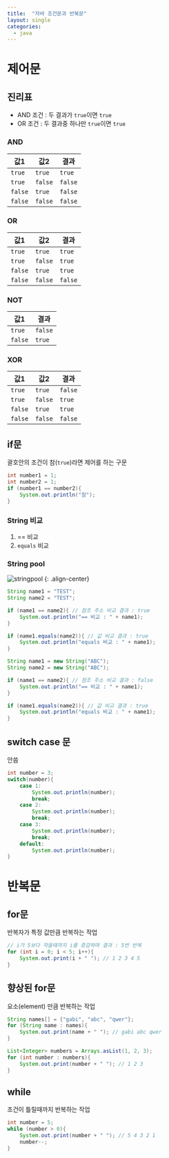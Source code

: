 ```yaml
---
title:  "자바 조건문과 반복문"
layout: single
categories:
  - java
---
```


# 제어문
## 진리표
- AND 조건 : 두 결과가 `true`이면 `true`
- OR 조건 : 두 결과중 하나만 `true`이면 `true`

### AND
|값1|값2|결과|
|-|-|-|
|`true`|`true`|`true`|
|`true`|`false`|`false`|
|`false`|`true`|`false`|
|`false`|`false`|`false`|

### OR
|값1|값2|결과|
|-|-|-|
|`true`|`true`|`true`|
|`true`|`false`|`true`|
|`false`|`true`|`true`|
|`false`|`false`|`false`|

### NOT
|값1|결과|
|-|-|
|`true`|`false`|
|`false`|`true`|

### XOR
|값1|값2|결과|
|-|-|-|
|`true`|`true`|`false`|
|`true`|`false`|`true`|
|`false`|`true`|`true`|
|`false`|`false`|`false`|


## if문
괄호안의 조건이 참(`true`)라면 제어를 하는 구문
```java
int number1 = 1;
int number2 = 1;
if (number1 == number2){
    System.out.println("참");
}
```
### String 비교
1. == 비교
2. `equals` 비교

### String pool
![stringpool](https://github.com/kimhyunso/kimhyunso.github.io/assets/87798982/5cf04d76-6c0c-4b64-839f-a9c41ddf4128)
{: .align-center}
```java
String name1 = "TEST";
String name2 = "TEST";

if (name1 == name2){ // 참조 주소 비교 결과 : true
    System.out.println("== 비교 : " + name1);
}

if (name1.equals(name2)){ // 값 비교 결과 : true
    System.out.println("equals 비교 : " + name1);
}

String name1 = new String("ABC");
String name2 = new String("ABC");

if (name1 == name2){ // 참조 주소 비교 결과 : false
    System.out.println("== 비교 : " + name1);
}

if (name1.equals(name2)){ // 값 비교 결과 : true
    System.out.println("equals 비교 : " + name1);
}
```

## switch case 문
안씀
```java
int number = 3;
switch(number){
    case 1: 
        System.out.println(number);
        break;
    case 2:
        System.out.println(number);
        break;
    case 3:
        System.out.println(number);
        break;
    default:
        System.out.println(number);
}
```

# 반복문

## for문
반복자가 특정 값만큼 반복하는 작업
```java
// i가 5보다 작을때까지 i를 증감하며 결과 : 5번 반복
for (int i = 0; i < 5; i++){
    System.out.print(i + " "); // 1 2 3 4 5
}
```

## 향상된 for문
요소(element) 만큼 반복하는 작업
```java
String names[] = {"gabi", "abc", "qwer"};
for (String name : names){
    System.out.print(name + " "); // gabi abc qwer
}

List<Integer> numbers = Arrays.asList(1, 2, 3);
for (int number : numbers){
    System.out.print(number + " "); // 1 2 3
}
```

## while
조건이 틀릴때까지 반복하는 작업
```java
int number = 5;
while (number > 0){
    System.out.print(number + " "); // 5 4 3 2 1
    number--;
}
```
